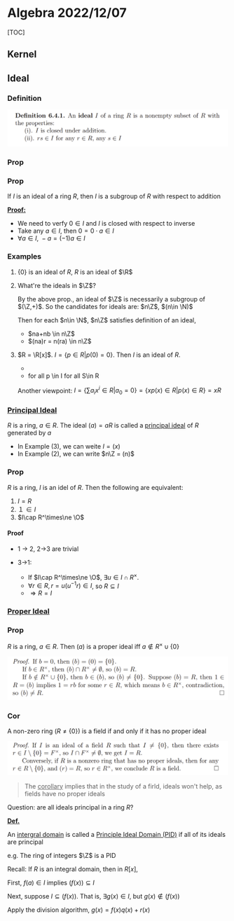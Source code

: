 # Algebra 2022/12/07

[TOC]

## Kernel

## Ideal

### Definition

![image-20221207094923994](./image-20221207094923994.png)

### Prop

### Prop

If $I$ is an ideal of a ring $R$,  then $I$ is a subgroup of $R$ with respect to addition

<u>**Proof:**</u>

* We need to verfy $0\in I$ and $I$ is closed with respect to inverse
* Take any $a \in I$, then $0 = 0\cdot a \in I$
* $\forall a \in I,\ -a = (-1)a \in I$

### Examples

1. $\{0\}$ is an ideal of $R$, $R$ is an ideal of $\R$

2. What're the ideals in $\Z$? 

    By the above prop., an ideal of $\Z$ is necessarily a subgroup of $(\Z,+)$. So the candidates for ideals are: $n\Z$,  $(n\in \N)$

    Then for each  $n\in \N$,  $n\Z$ satisfies definition of an ideal, 

    * $na+nb \in n\Z$
    * $(na)r = n(ra) \in n\Z$

3. $R = \R[x]$. $I = \{p\in R|p(0)=0\}$.  Then $I$ is an ideal of $R$.

    * 
    * for all p \in I for all S\in R

    Another viewpoint: $I = \big\{\sum a_ix^i\in R\big|a_0=0\big\} = \big\{xp(x)\in R\big|p(x) \in R\big\} = xR$

### <u>Principal Ideal</u>

$R$ is a ring, $a\in R$.  The ideal $(a) = aR$ is called a <u>principal ideal</u> of $R$ generated by $a$

* In Example (3), we can weite $I = (x)$
* In Example (2), we can write $n\Z = (n)$

### Prop

$R$ is a ring, $I$ is an idel of $R$. Then the following are equivalent:

1. $I = R$
2. $１\in I$
3. $I\cap R^\times\ne \O$

#### Proof

* 1 -> 2,  2->3 are trivial

* 3->1:
    * If $I\cap R^\times\ne \O$, $\exists u \in I\cap R^\times$.
    * $\forall r \in R, r = u(u^{-1}r)\in I$, so $R\subseteq I$
    * $\Rightarrow R=I$

### <u>Proper Ideal</u>

### Prop

$R$ is a ring, $a \in R$.  Then $(a)$ is a proper ideal iff $a \notin R^\times\cup\{0\}$

![image-20221207101854656](./image-20221207101854656.png)

### Cor

A non-zero ring $(R\ne \{0\})$ is a field if and only if it has no proper ideal

![image-20221207101806606](./image-20221207101806606.png)

> The <u>corollary</u>  implies that in the study of a firld, ideals won't help, as fields have no proper ideals

Question: are all ideals principal in a ring $R$? 

<u>**Def.**</u>

An <u>intergral domain</u> is called a <u>Principle Ideal Domain (PID)</u> if all of its ideals are principal



e.g. The ring of integers $\Z$ is a PID

Recall: If $R$ is an integral domain, then in $R[x]$, 





First, $f(a)\in I$ implies $(f(x))\subseteq I$

Next, suppose $I\subseteq (f(x)).$  That is, $\exists g(x)\in I,$ but $g(x)\notin (f(x))$

Apply the division algorithm, $g(x) = f(x)q(x)+r(x)$







